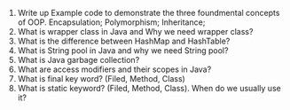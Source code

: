 1.  Write up Example code to demonstrate the three foundmental concepts of OOP.
    Encapsulation;
    Polymorphism;
    Inheritance;
2.  What is wrapper class in Java and Why we need wrapper class?
3.  What is the difference between HashMap and HashTable?
4.  What is String pool in Java and why we need String pool?
5.  What is Java garbage collection?
6.  What are access modifiers and their scopes in Java?
7.  What is final key word? (Filed, Method, Class)
8.  What is static keyword? (Filed, Method, Class). When do we usually use it?
